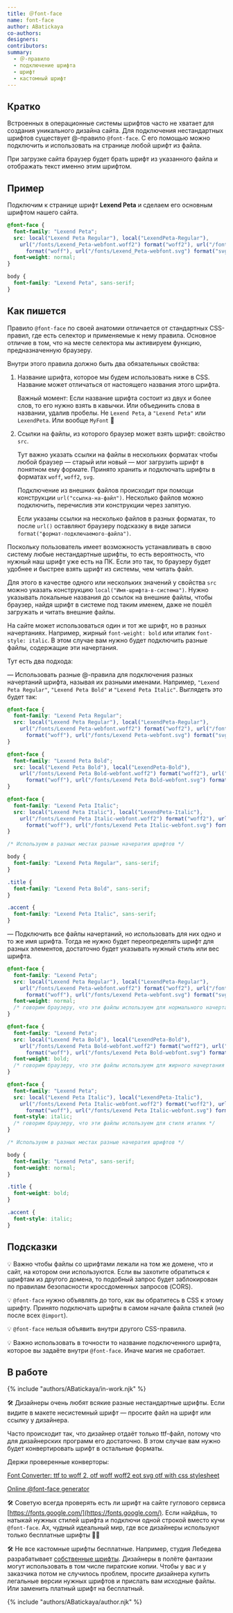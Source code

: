 ```yaml
---
title: ＠font-face
name: font-face
author: ABatickaya
co-authors:
designers:
contributors:
summary:
  - ＠-правило
  - подключение шрифта
  - шрифт
  - кастомный шрифт
---
```


## Кратко

Встроенных в операционные системы шрифтов часто не хватает для создания уникального дизайна сайта. Для подключения нестандартных шрифтов существует @-правило `@font-face`. С его помощью можно подключить и использовать на странице любой шрифт из файла.

При загрузке сайта браузер будет брать шрифт из указанного файла и отображать текст именно этим шрифтом.

## Пример

Подключим к странице шрифт **Lexend Peta** и сделаем его основным шрифтом нашего сайта.

```css
@font-face {
  font-family: "Lexend Peta";
  src: local("Lexend Peta Regular"), local("LexendPeta-Regular"),
    url("/fonts/Lexend_Peta-webfont.woff2") format("woff2"), url("/fonts/Lexend_Peta-webfont.woff")
      format("woff"), url("/fonts/Lexend_Peta-webfont.svg") format("svg");
  font-weight: normal;
}

body {
  font-family: "Lexend Peta", sans-serif;
}
```

## Как пишется

Правило `@font-face` по своей анатомии отличается от стандартных CSS-правил, где есть селектор и применяемые к нему правила. Основное отличие в том, что на месте селектора мы активируем функцию, предназначенную браузеру.

Внутри этого правила должно быть два обязательных свойства:

1. Название шрифта, которое мы будем использовать ниже в CSS. Название может отличаться от настоящего названия этого шрифта.

   Важный момент: Если название шрифта состоит из двух и более слов, то его нужно взять в кавычки. Или объединить слова в названии, удалив пробелы. Не `Lexend Peta`, а `"Lexend Peta"` или `LexendPeta`. Или вообще `MyFont` 🙊

2. Ссылки на файлы, из которого браузер может взять шрифт: свойство `src`.

   Тут важно указать ссылки на файлы в нескольких форматах чтобы любой браузер — старый или новый — мог загрузить шрифт в понятном ему формате. Принято хранить и подключать шрифты в форматах `woff`, `woff2`, `svg`.

   Подключение из внешних файлов происходит при помощи конструкции `url("ссылка-на-файл")`. Несколько файлов можно подключить, перечислив эти конструкции через запятую.

   Если указаны ссылки на несколько файлов в разных форматах, то после `url()` оставляют браузеру подсказку в виде записи `format("формат-подключаемого-файла")`.

Поскольку пользователь имеет возможность устанавливать в свою систему любые нестандартные шрифты, то есть вероятность, что нужный наш шрифт уже есть на ПК. Если это так, то браузеру будет удобнее и быстрее взять шрифт из системы, чем читать файл.

Для этого в качестве одного или нескольких значений у свойства `src` можно указать конструкцию `local("Имя-шрифта-в-система")`. Нужно указывать локальные названия до ссылок на внешние файлы, чтобы браузер, найдя шрифт в системе под таким именем, даже не пошёл загружать и читать внешние файлы.

На сайте может использоваться один и тот же шрифт, но в разных начертаниях. Например, жирный `font-weight: bold` или италик `font-style: italic`. В этом случае вам нужно будет подключить разные файлы, содержащие эти начертания.

Тут есть два подхода:

— Использовать разные @-правила для подключения разных начертаний шрифта, называя их разными именами. Например, `"Lexend Peta Regular"`, `"Lexend Peta Bold"` и `"Lexend Peta Italic"`. Выглядеть это будет так:

```css
@font-face {
  font-family: "Lexend Peta Regular";
  src: local("Lexend Peta Regular"), local("LexendPeta-Regular"),
    url("/fonts/Lexend Peta-webfont.woff2") format("woff2"), url("/fonts/Lexend Peta-webfont.woff")
      format("woff"), url("/fonts/Lexend Peta-webfont.svg") format("svg");
}

@font-face {
  font-family: "Lexend Peta Bold";
  src: local("Lexend Peta Bold"), local("LexendPeta-Bold"),
    url("/fonts/Lexend Peta Bold-webfont.woff2") format("woff2"), url("/fonts/Lexend Peta Bold-webfont.woff")
      format("woff"), url("/fonts/Lexend Peta Bold-webfont.svg") format("svg");
}

@font-face {
  font-family: "Lexend Peta Italic";
  src: local("Lexend Peta Italic"), local("LexendPeta-Italic"),
    url("/fonts/Lexend Peta Italic-webfont.woff2") format("woff2"), url("/fonts/Lexend Peta Italic-webfont.woff")
      format("woff"), url("/fonts/Lexend Peta Italic-webfont.svg") format("svg");
}

/* Используем в разных местах разные начератия шрифтов */

body {
  font-family: "Lexend Peta Regular", sans-serif;
}

.title {
  font-family: "Lexend Peta Bold", sans-serif;
}

.accent {
  font-family: "Lexend Peta Italic", sans-serif;
}
```

— Подключить все файлы начертаний, но использовать для них одно и то же имя шрифта. Тогда не нужно будет переопределять шрифт для разных элементов, достаточно будет указывать нужный стиль или вес шрифта.

```css
@font-face {
  font-family: "Lexend Peta";
  src: local("Lexend Peta Regular"), local("LexendPeta-Regular"),
    url("/fonts/Lexend Peta-webfont.woff2") format("woff2"), url("/fonts/Lexend Peta-webfont.woff")
      format("woff"), url("/fonts/Lexend Peta-webfont.svg") format("svg");
  font-weight: normal;
  /* говорим браузеру, что эти файлы используем для нормального начертания */
}

@font-face {
  font-family: "Lexend Peta";
  src: local("Lexend Peta Bold"), local("LexendPeta-Bold"),
    url("/fonts/Lexend Peta Bold-webfont.woff2") format("woff2"), url("/fonts/Lexend Peta Bold-webfont.woff")
      format("woff"), url("/fonts/Lexend Peta Bold-webfont.svg") format("svg");
  font-weight: bold;
  /* говорим браузеру, что эти файлы используем для жирного начертания */
}

@font-face {
  font-family: "Lexend Peta";
  src: local("Lexend Peta Italic"), local("LexendPeta-Italic"),
    url("/fonts/Lexend Peta Italic-webfont.woff2") format("woff2"), url("/fonts/Lexend Peta Italic-webfont.woff")
      format("woff"), url("/fonts/Lexend Peta Italic-webfont.svg") format("svg");
  font-style: italic;
  /* говорим браузеру, что эти файлы используем для стиля италик */
}

/* Используем в разных местах разные начератия шрифтов */

body {
  font-family: "Lexend Peta", sans-serif;
  font-weight: normal;
}

.title {
  font-weight: bold;
}

.accent {
  font-style: italic;
}
```

## Подсказки

💡 Важно чтобы файлы со шрифтами лежали на том же домене, что и сайт, на котором они используются. Если вы захотите обратиться к шрифтам из другого домена, то подобный запрос будет заблокирован по правилам безопасности кроссдоменных запросов (CORS).

💡 `@font-face` нужно объявлять до того, как вы обратитесь в CSS к этому шрифту. Принято подключать шрифты в самом начале файла стилей (но после всех `@import`).

💡 `@font-face` нельзя объявить внутри другого CSS-правила.

💡 Важно использовать в точности то название подключенного шрифта, которое вы задаёте внутри `@font-face`. Иначе магия не сработает.

## В работе

{% include "authors/ABatickaya/in-work.njk" %}

🛠 Дизайнеры очень любят всякие разные нестандартные шрифты. Если видите в макете несистемный шрифт — просите файл на шрифт или ссылку у дизайнера.

Часто происходит так, что дизайнер отдаёт только ttf-файл, потому что для дизайнерских программ его достаточно. В этом случае вам нужно будет конвертировать шрифт в остальные форматы.

Держи проверенные конверторы:

[Font Converter: ttf to woff 2, otf woff woff2 eot svg otf with css stylesheet](https://www.font-converter.net/)

[Online @font-face generator](https://transfonter.org/)

🛠 Советую всегда проверять есть ли шрифт на сайте гуглового сервиса [https://fonts.google.com/](https://fonts.google.com/). Если найдёшь, то натыкай нужных стилей шрифта и подключи одной строкой вместо кучи `@font-face`. Ах, чудный идеальный мир, где все дизайнеры используют только бесплатные шрифты 🧚‍♀️

🛠 Не все кастомные шрифты бесплатные. Например, студия Лебедева разрабатывает [собственные шрифты](https://store.artlebedev.ru/type/). Дизайнеры в полёте фантазии могут использовать в том числе пиратские копии. Чтобы у вас и у заказчика потом не случилось проблем, просите дизайнера купить легальные версии нужных шрифтов и прислать вам исходные файлы. Или заменить платный шрифт на бесплатный.

{% include "authors/ABatickaya/author.njk" %}
